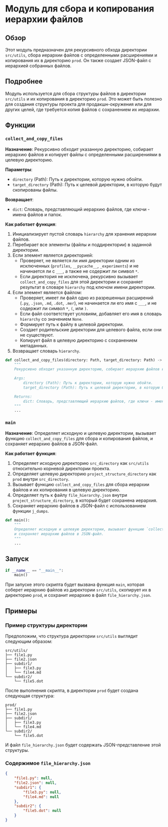 # Модуль для сбора и копирования иерархии файлов

## Обзор

Этот модуль предназначен для рекурсивного обхода директории `src/utils`, сбора иерархии файлов с определенными расширениями и копирования их в директорию `prod`. Он также создает JSON-файл с иерархией собранных файлов.

## Подробнее

Модуль используется для сбора структуры файлов в директории `src/utils` и их копирования в директорию `prod`. Это может быть полезно для создания структуры проекта для продакшн-окружения или для других целей, где требуется копия файлов с сохранением их иерархии.

## Функции

### `collect_and_copy_files`

**Назначение**: Рекурсивно обходит указанную директорию, собирает иерархию файлов и копирует файлы с определенными расширениями в целевую директорию.

**Параметры**:

-   `directory` (Path): Путь к директории, которую нужно обойти.
-   `target_directory` (Path): Путь к целевой директории, в которую будут скопированы файлы.

**Возвращает**:

-   `dict`: Словарь, представляющий иерархию файлов, где ключи - имена файлов и папок.

**Как работает функция**:

1.  Инициализирует пустой словарь `hierarchy` для хранения иерархии файлов.
2.  Перебирает все элементы (файлы и поддиректории) в заданной директории.
3.  Если элемент является директорией:
    *   Проверяет, не является ли имя директории одним из исключенных (`profiles`, `__pycache__`, `_experiments`) и не начинается ли с `___`, а также не содержит ли символ `*`.
    *   Если директория не исключена, рекурсивно вызывает `collect_and_copy_files` для этой директории и сохраняет результат в словаре `hierarchy` под ключом имени директории.
4.  Если элемент является файлом:
    *   Проверяет, имеет ли файл одно из разрешенных расширений (`.py`, `.json`, `.md`, `.dot`, `.mer`), не начинается ли его имя с `___`, и не содержит ли символ `*`, `(`, или `)`.
    *   Если файл соответствует условиям, добавляет его имя в словарь `hierarchy` со значением `None`.
    *   Формирует путь к файлу в целевой директории.
    *   Создает родительские директории для целевого файла, если они не существуют.
    *   Копирует файл в целевую директорию с сохранением метаданных.
5.  Возвращает словарь `hierarchy`.

```python
def collect_and_copy_files(directory: Path, target_directory: Path) -> dict:
    """
    Рекурсивно обходит указанную директорию, собирает иерархию файлов и копирует файлы с определенными расширениями в целевую директорию.

    Args:
        directory (Path): Путь к директории, которую нужно обойти.
        target_directory (Path): Путь к целевой директории, в которую будут скопированы файлы.

    Returns:
        dict: Словарь, представляющий иерархию файлов, где ключи - имена файлов и папок.
    """
    ...
```

### `main`

**Назначение**: Определяет исходную и целевую директории, вызывает функцию `collect_and_copy_files` для сбора и копирования файлов, и сохраняет иерархию файлов в JSON-файл.

**Как работает функция**:

1.  Определяет исходную директорию `src_directory` как `src/utils` относительно корневой директории проекта.
2.  Определяет целевую директорию `project_structure_directory` как `prod` внутри `src_directory`.
3.  Вызывает функцию `collect_and_copy_files` для сбора иерархии файлов и их копирования в целевую директорию.
4.  Определяет путь к файлу `file_hierarchy.json` внутри `project_structure_directory`, в который будет сохранена иерархия.
5.  Сохраняет иерархию файлов в JSON-файл с использованием функции `j_dumps`.

```python
def main():
    """
    Определяет исходную и целевую директории, вызывает функцию `collect_and_copy_files` для сбора и копирования файлов,
    и сохраняет иерархию файлов в JSON-файл.
    """
    ...
```

## Запуск

```python
if __name__ == "__main__":
    main()
```

При запуске этого скрипта будет вызвана функция `main`, которая соберет иерархию файлов из директории `src/utils`, скопирует их в директорию `prod`, и сохранит иерархию в файл `file_hierarchy.json`.

## Примеры

### Пример структуры директории

Предположим, что структура директории `src/utils` выглядит следующим образом:

```
src/utils/
├── file1.py
├── file2.json
├── subdir1/
│   ├── file3.py
│   └── file4.md
└── subdir2/
    └── file5.dot
```

После выполнения скрипта, в директории `prod` будет создана следующая структура:

```
prod/
├── file1.py
├── file2.json
├── subdir1/
│   ├── file3.py
│   └── file4.md
└── subdir2/
    └── file5.dot
```

И файл `file_hierarchy.json` будет содержать JSON-представление этой структуры.

### Содержимое `file_hierarchy.json`

```json
{
    "file1.py": null,
    "file2.json": null,
    "subdir1": {
        "file3.py": null,
        "file4.md": null
    },
    "subdir2": {
        "file5.dot": null
    }
}
```